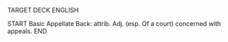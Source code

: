TARGET DECK
ENGLISH

START
Basic
Appellate
Back: attrib. Adj. (esp. Of a court) concerned with appeals.
END
